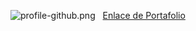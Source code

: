 ![profile-github.png](https://i.postimg.cc/BjCRZv8P/profile-github.png)&nbsp;&nbsp;
[Enlace de Portafolio](https://mittow-project-portfolio.netlify.app/)
